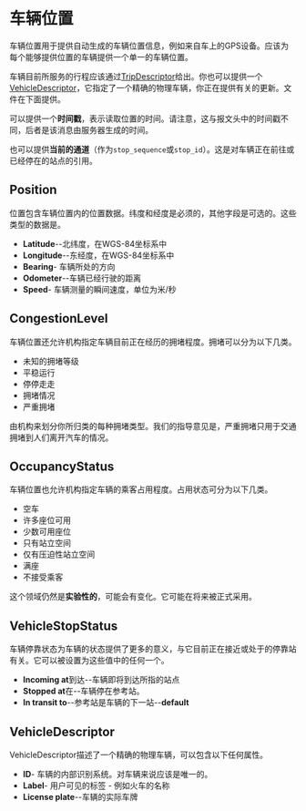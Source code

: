 # 车辆位置

车辆位置用于提供自动生成的车辆位置信息，例如来自车上的GPS设备。应该为每个能够提供位置的车辆提供一个单一的车辆位置。

车辆目前所服务的行程应该通过[TripDescriptor](../reference.md#message-tripdescriptor)给出。你也可以提供一个[VehicleDescriptor](../reference.md#message-vehicledescriptor)，它指定了一个精确的物理车辆，你正在提供有关的更新。文件在下面提供。

可以提供一个**时间戳**，表示读取位置的时间。请注意，这与报文头中的时间戳不同，后者是该消息由服务器生成的时间。

也可以提供**当前的通道**（作为`stop_sequence`或`stop_id`）。这是对车辆正在前往或已经停在的站点的引用。

## Position

位置包含车辆位置内的位置数据。纬度和经度是必须的，其他字段是可选的。这些类型的数据是。

*   **Latitude**--北纬度，在WGS-84坐标系中
*   **Longitude**--东经度，在WGS-84坐标系中
*   **Bearing**- 车辆所处的方向
*   **Odometer**--车辆已经行驶的距离
*   **Speed**- 车辆测量的瞬间速度，单位为米/秒

## CongestionLevel

车辆位置还允许机构指定车辆目前正在经历的拥堵程度。拥堵可以分为以下几类。

*   未知的拥堵等级
*   平稳运行
*   停停走走
*   拥堵情况
*   严重拥堵

由机构来划分你所归类的每种拥堵类型。我们的指导意见是，严重拥堵只用于交通拥堵到人们离开汽车的情况。

## OccupancyStatus

车辆位置也允许机构指定车辆的乘客占用程度。占用状态可分为以下几类。

*   空车
*   许多座位可用
*   少数可用座位
*   只有站立空间
*   仅有压迫性站立空间
*   满座
*   不接受乘客

这个领域仍然是**实验性的**，可能会有变化。它可能在将来被正式采用。

## VehicleStopStatus

车辆停靠状态为车辆的状态提供了更多的意义，与它目前正在接近或处于的停靠站有关。它可以被设置为这些值中的任何一个。

*   **Incoming at**到达--车辆即将到达所指的站点
*   **Stopped at**在--车辆停在参考站。
*   **In transit to**--参考站是车辆的下一站--**default**

## VehicleDescriptor

VehicleDescriptor描述了一个精确的物理车辆，可以包含以下任何属性。

*   **ID**- 车辆的内部识别系统。对车辆来说应该是唯一的。
*   **Label**- 用户可见的标签 - 例如火车的名称
*   **License plate**--车辆的实际车牌
